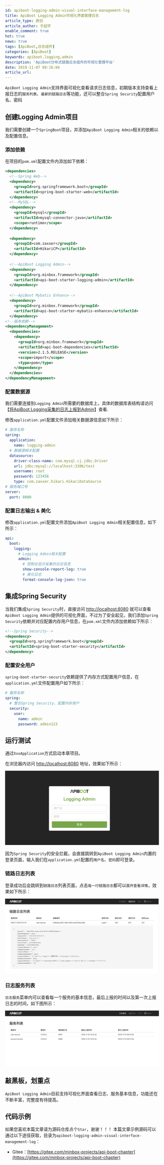 ```yaml
---
id: apiboot-logging-admin-visual-interface-management-log
title: ApiBoot Logging Admin可视化界面管理日志
article_type: 原创
article_author: 于起宇
enable_comment: true
hot: true
news: true
tags: [ApiBoot,日志组件]
categories: [ApiBoot]
keywords: apiboot,logging,admin
description: 'ApiBoot分布式链路日志组件的可视化管理平台'
date: 2019-11-07 09:16:04
article_url:
---
```

`ApiBoot Logging Admin`支持界面可视化查看请求日志信息，初期版本支持查看上报日志的`服务列表`、`最新的链路日志`等功能，还可以整合`Spring Security`配置用户名、密码
<!--more-->
## 创建Logging Admin项目
我们需要创建一个`SpringBoot`项目，并添加`ApiBoot Logging Admin`相关的依赖以及配置信息。

### 添加依赖

在项目的`pom.xml`配置文件内添加如下依赖：

```xml
<dependencies>
  <!--Spring Web-->
  <dependency>
    <groupId>org.springframework.boot</groupId>
    <artifactId>spring-boot-starter-web</artifactId>
  </dependency>
  <!--MySQL-->
  <dependency>
    <groupId>mysql</groupId>
    <artifactId>mysql-connector-java</artifactId>
    <scope>runtime</scope>
  </dependency>

  <dependency>
    <groupId>com.zaxxer</groupId>
    <artifactId>HikariCP</artifactId>
  </dependency>

  <!--ApiBoot Logging Admin-->
  <dependency>
    <groupId>org.minbox.framework</groupId>
    <artifactId>api-boot-starter-logging-admin</artifactId>
  </dependency>

  <!--ApiBoot Mybatis Enhance-->
  <dependency>
    <groupId>org.minbox.framework</groupId>
    <artifactId>api-boot-starter-mybatis-enhance</artifactId>
  </dependency>
<!--版本依赖-->
<dependencyManagement>
  <dependencies>
    <dependency>
      <groupId>org.minbox.framework</groupId>
      <artifactId>api-boot-dependencies</artifactId>
      <version>2.1.5.RELEASE</version>
      <scope>import</scope>
      <type>pom</type>
    </dependency>
  </dependencies>
</dependencyManagement>
```

### 配置数据源

我们需要连接到`Logging Admin`所需要的数据库上，具体的数据库表结构请访问【[将ApiBoot Logging采集的日志上报到Admin](https://blog.yuqiyu.com/apiboot-report-logs-by-logging-to-admin.html#初始化日志表结构)】查看.

修改`application.yml`配置文件添加相关数据源信息如下所示：

```yaml
# 服务名称
spring:
  application:
    name: logging-admin
  # 数据源相关配置
  datasource:
    driver-class-name: com.mysql.cj.jdbc.Driver
    url: jdbc:mysql://localhost:3306/test
    username: root
    password: 123456
    type: com.zaxxer.hikari.HikariDataSource
# 服务端口号
server:
  port: 8080
```

### 配置日志输出 & 美化

修改`application.yml`配置文件添加`ApiBoot Logging Admin`相关配置信息，如下所示：

```yaml
api:
  boot:
    logging:
      # Logging Admin相关配置
      admin:
        # 控制台显示采集的日志信息
        show-console-report-log: true
        # 美化日志
        format-console-log-json: true
```



## 集成Spring Security

当我们集成`Spring Security`时，直接访问 [http://localhost:8080](http://localhost:8080) 就可以查看`ApiBoot Logging Admin`提供的可视化界面，不过为了安全起见，我们添加`Spring Security`依赖并对应配置内存用户信息，在`pom.xml`文件内添加依赖如下所示：

```xml
<!--Spring Security-->
<dependency>
  <groupId>org.springframework.boot</groupId>
  <artifactId>spring-boot-starter-security</artifactId>
</dependency>
```



### 配置安全用户

`spring-boot-starter-security`依赖提供了内存方式配置用户信息，在`application.yml`文件配置用户如下所示：

```yaml
# 服务名称
spring:
  # 整合Spring Security，配置内存用户
  security:
    user:
      name: admin
      password: admin123
```

## 运行测试

通过`XxxApplication`方式启动本章项目。

在浏览器内访问 [http://localhost:8080](http://localhost:8080) 地址，效果如下所示：

![](/images/post/apiboot-logging-admin-visual-interface-management-log-1.png)

因为`Spring Security`的安全拦截，会直接跳转到`ApiBoot Logging Admin`内置的登录页面，输入我们在`application.yml`配置的`用户名`、`密码`即可登录。

### 链路日志列表

登录成功后会跳转到`链路日志`列表页面，点击`每一行链路日志`都可以`展开查看详情`，效果如下所示：

![](/images/post/apiboot-logging-admin-visual-interface-management-log-2.png)

### 日志服务列表

`日志服务`菜单内可以查看每一个服务的基本信息，最后上报的时间以及第一次上报日志的时间，如下图所示：

![](/images/post/apiboot-logging-admin-visual-interface-management-log-3.png)

## 敲黑板，划重点

`ApiBoot Logging Admin`目前支持可视化界面查看日志、服务基本信息，功能还在不断丰富，完整度有待提高。

## 代码示例
如果您喜欢本篇文章请为源码仓库点个`Star`，谢谢！！！
本篇文章示例源码可以通过以下途径获取，目录为`apiboot-logging-admin-visual-interface-management-log`：

- Gitee：[https://gitee.com/minbox-projects/api-boot-chapter](https://gitee.com/minbox-projects/api-boot-chapter)